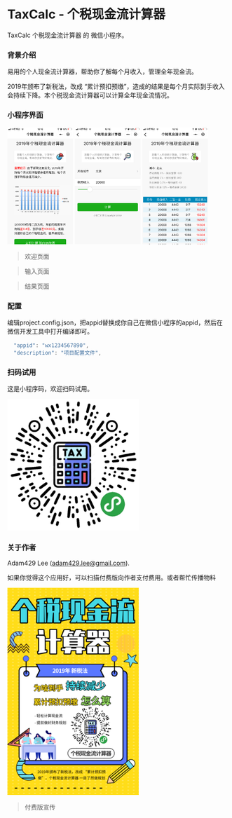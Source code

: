 # TaxCalc - 个税现金流计算器

TaxCalc 个税现金流计算器 的 微信小程序。

### 背景介绍

易用的个人现金流计算器，帮助你了解每个月收入，管理全年现金流。

2019年颁布了新税法，改成 “累计预扣预缴”，造成的结果是每个月实际到手收入会持续下降。本个税现金流计算器可以计算全年现金流情况。

### 小程序界面

<img src="github_img/Page1.png" width="150">
<img src="github_img/Page2.png" width="150">
<img src="github_img/Page3.png" width="150">


> 欢迎页面


> 输入页面


> 结果页面


### 配置

编辑project.config.json，把appid替换成你自己在微信小程序的appid，然后在微信开发工具中打开编译即可。

```javascript
  "appid": "wx1234567890",
  "description": "项目配置文件",
```

### 扫码试用

这是小程序码，欢迎扫码试用。

<img src="github_img/2200.png" width="300">


### 关于作者

Adam429 Lee (adam429.lee@gmail.com). 

如果你觉得这个应用好，可以扫描付费版向作者支付费用。或者帮忙传播物料

<img src="github_img/物料2201.png" width="300">

> 付费版宣传

